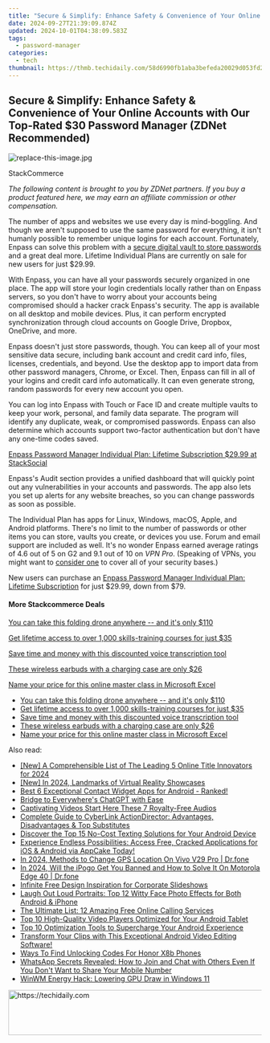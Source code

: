```yaml
---
title: "Secure & Simplify: Enhance Safety & Convenience of Your Online Accounts with Our Top-Rated $30 Password Manager (ZDNet Recommended)"
date: 2024-09-27T21:39:09.874Z
updated: 2024-10-01T04:38:09.583Z
tags:
  - password-manager
categories:
  - tech
thumbnail: https://thmb.techidaily.com/58d6990fb1aba3befeda20029d053fd2dc8e67729321f3227eadd737a516d064.jpg
---
```


## Secure & Simplify: Enhance Safety & Convenience of Your Online Accounts with Our Top-Rated $30 Password Manager (ZDNet Recommended)

![replace-this-image.jpg](https://www.zdnet.com/a/img/resize/87f32b68bb5d9feac92098598987a32fc47b5e2c/2022/04/13/c458bff0-274e-48ff-a7e5-97ef682a222c/zd-enpass.jpg?auto=webp&width=1280)

StackCommerce

_The following content is brought to you by ZDNet partners. If you buy a product featured here, we may earn an affiliate commission or other compensation._

The number of apps and websites we use every day is mind-boggling. And though we aren't supposed to use the same password for everything, it isn't humanly possible to remember unique logins for each account. Fortunately, Enpass can solve this problem with a [secure digital vault to store passwords](https://stacksocial.com/sales/enpass-plan-lifetime-subscriptions?sid=zd-%5F%5FCOM%5FCLICK%5FID%5F%5F-dtp&aid=a-ceempx7z) and a great deal more. Lifetime Individual Plans are currently on sale for new users for just $29.99\. 

With Enpass, you can have all your passwords securely organized in one place. The app will store your login credentials locally rather than on Enpass servers, so you don't have to worry about your accounts being compromised should a hacker crack Enpass's security. The app is available on all desktop and mobile devices. Plus, it can perform encrypted synchronization through cloud accounts on Google Drive, Dropbox, OneDrive, and more. 

Enpass doesn't just store passwords, though. You can keep all of your most sensitive data secure, including bank account and credit card info, files, licenses, credentials, and beyond. Use the desktop app to import data from other password managers, Chrome, or Excel. Then, Enpass can fill in all of your logins and credit card info automatically. It can even generate strong, random passwords for every new account you open. 

You can log into Enpass with Touch or Face ID and create multiple vaults to keep your work, personal, and family data separate. The program will identify any duplicate, weak, or compromised passwords. Enpass can also determine which accounts support two-factor authentication but don't have any one-time codes saved. 

[Enpass Password Manager Individual Plan: Lifetime Subscription $29.99 at StackSocial](https://stacksocial.com/sales/enpass-plan-lifetime-subscriptions?sid=zd-%5F%5FCOM%5FCLICK%5FID%5F%5F-dtp&aid=a-ceempx7z)

Enpass's Audit section provides a unified dashboard that will quickly point out any vulnerabilities in your accounts and passwords. The app also lets you set up alerts for any website breaches, so you can change passwords as soon as possible. 

The Individual Plan has apps for Linux, Windows, macOS, Apple, and Android platforms. There's no limit to the number of passwords or other items you can store, vaults you create, or devices you use. Forum and email support are included as well. It's no wonder Enpass earned average ratings of 4.6 out of 5 on G2 and 9.1 out of 10 on _VPN Pro_. (Speaking of VPNs, you might want to [consider one](https://www.zdnet.com/article/get-a-lifetime-of-maximum-protection-with-9-vpn-services-in-one-for-just-60/) to cover all of your security bases.)

New users can purchase an [Enpass Password Manager Individual Plan: Lifetime Subscription](https://stacksocial.com/sales/enpass-plan-lifetime-subscriptions?sid=zd-%5F%5FCOM%5FCLICK%5FID%5F%5F-dtp&aid=a-ceempx7z) for just $29.99, down from $79.

#### More Stackcommerce Deals

[You can take this folding drone anywhere -- and it's only $110](https://www.zdnet.com/article/get-a-folding-drone-you-can-take-with-you-anywhere-for-110/ "You can take this folding drone anywhere  -- and it's only $110")

[Get lifetime access to over 1,000 skills-training courses for just $35](https://www.zdnet.com/article/learn-it-coding-and-design-skills-for-just-20-with-this-course-pack/ "Get lifetime access to over 1,000 skills-training courses for just $35")

[Save time and money with this discounted voice transcription tool](https://www.zdnet.com/article/save-money-and-time-with-this-discounted-voice-transcription-tool/ "Save time and money with this discounted voice transcription tool")

[These wireless earbuds with a charging case are only $26](https://www.zdnet.com/article/get-these-wireless-earbuds-with-a-charging-case-for-just-26/ "These wireless earbuds with a charging case are only $26")

[Name your price for this online master class in Microsoft Excel](https://www.zdnet.com/article/name-your-price-for-this-online-master-class-in-microsoft-excel/ "Name your price for this online master class in Microsoft Excel")

* [You can take this folding drone anywhere -- and it's only $110](https://www.zdnet.com/article/get-a-folding-drone-you-can-take-with-you-anywhere-for-110/ "You can take this folding drone anywhere  -- and it's only $110")
* [Get lifetime access to over 1,000 skills-training courses for just $35](https://www.zdnet.com/article/learn-it-coding-and-design-skills-for-just-20-with-this-course-pack/ "Get lifetime access to over 1,000 skills-training courses for just $35")
* [Save time and money with this discounted voice transcription tool](https://www.zdnet.com/article/save-money-and-time-with-this-discounted-voice-transcription-tool/ "Save time and money with this discounted voice transcription tool")
* [These wireless earbuds with a charging case are only $26](https://www.zdnet.com/article/get-these-wireless-earbuds-with-a-charging-case-for-just-26/ "These wireless earbuds with a charging case are only $26")
* [Name your price for this online master class in Microsoft Excel](https://www.zdnet.com/article/name-your-price-for-this-online-master-class-in-microsoft-excel/ "Name your price for this online master class in Microsoft Excel")

<ins class="adsbygoogle"
     style="display:block"
     data-ad-format="autorelaxed"
     data-ad-client="ca-pub-7571918770474297"
     data-ad-slot="1223367746"></ins>

<ins class="adsbygoogle"
     style="display:block"
     data-ad-client="ca-pub-7571918770474297"
     data-ad-slot="8358498916"
     data-ad-format="auto"
     data-full-width-responsive="true"></ins>

<span class="atpl-alsoreadstyle">Also read:</span>
<div><ul>
<li><a href="https://fox-access.techidaily.com/new-a-comprehensible-list-of-the-leading-5-online-title-innovators-for-2024/"><u>[New] A Comprehensible List of The Leading 5 Online Title Innovators for 2024</u></a></li>
<li><a href="https://article-helps.techidaily.com/new-in-2024-landmarks-of-virtual-reality-showcases/"><u>[New] In 2024, Landmarks of Virtual Reality Showcases</u></a></li>
<li><a href="https://app-tips.techidaily.com/best-6-exceptional-contact-widget-apps-for-android-ranked/"><u>Best 6 Exceptional Contact Widget Apps for Android - Ranked!</u></a></li>
<li><a href="https://tech-savvy.techidaily.com/bridge-to-everywheres-chatgpt-with-ease/"><u>Bridge to Everywhere's ChatGPT with Ease</u></a></li>
<li><a href="https://youtube-webster.techidaily.com/vating-videos-start-here-these-7-royalty-free-audios/"><u>Captivating Videos Start Here These 7 Royalty-Free Audios</u></a></li>
<li><a href="https://app-tips.techidaily.com/complete-guide-to-cyberlink-actiondirector-advantages-disadvantages-and-top-substitutes/"><u>Complete Guide to CyberLink ActionDirector: Advantages, Disadvantages & Top Substitutes</u></a></li>
<li><a href="https://app-tips.techidaily.com/discover-the-top-15-no-cost-texting-solutions-for-your-android-device/"><u>Discover the Top 15 No-Cost Texting Solutions for Your Android Device</u></a></li>
<li><a href="https://app-tips.techidaily.com/experience-endless-possibilities-access-free-cracked-applications-for-ios-and-android-via-appcake-today/"><u>Experience Endless Possibilities: Access Free, Cracked Applications for iOS & Android via AppCake Today!</u></a></li>
<li><a href="https://phone-solutions.techidaily.com/in-2024-methods-to-change-gps-location-on-vivo-v29-pro-drfone-by-drfone-virtual-android/"><u>In 2024, Methods to Change GPS Location On Vivo V29 Pro | Dr.fone</u></a></li>
<li><a href="https://phone-solutions.techidaily.com/in-2024-will-the-ipogo-get-you-banned-and-how-to-solve-it-on-motorola-edge-40-drfone-by-drfone-virtual-android/"><u>In 2024, Will the iPogo Get You Banned and How to Solve It On Motorola Edge 40 | Dr.fone</u></a></li>
<li><a href="https://extra-hints.techidaily.com/infinite-free-design-inspiration-for-corporate-slideshows/"><u>Infinite Free Design Inspiration for Corporate Slideshows</u></a></li>
<li><a href="https://app-tips.techidaily.com/laugh-out-loud-portraits-top-12-witty-face-photo-effects-for-both-android-and-iphone/"><u>Laugh Out Loud Portraits: Top 12 Witty Face Photo Effects for Both Android & iPhone</u></a></li>
<li><a href="https://techtrends.techidaily.com/the-ultimate-list-12-amazing-free-online-calling-services/"><u>The Ultimate List: 12 Amazing Free Online Calling Services</u></a></li>
<li><a href="https://app-tips.techidaily.com/top-10-high-quality-video-players-optimized-for-your-android-tablet/"><u>Top 10 High-Quality Video Players Optimized for Your Android Tablet</u></a></li>
<li><a href="https://app-tips.techidaily.com/top-10-optimization-tools-to-supercharge-your-android-experience/"><u>Top 10 Optimization Tools to Supercharge Your Android Experience</u></a></li>
<li><a href="https://app-tips.techidaily.com/1723620193804-transform-your-clips-with-this-exceptional-android-video-editing-software/"><u>Transform Your Clips with This Exceptional Android Video Editing Software!</u></a></li>
<li><a href="https://sim-unlock.techidaily.com/ways-to-find-unlocking-codes-for-honor-x8b-phones-by-drfone-android/"><u>Ways To Find Unlocking Codes For Honor X8b Phones</u></a></li>
<li><a href="https://app-tips.techidaily.com/whatsapp-secrets-revealed-how-to-join-and-chat-with-others-even-if-you-dont-want-to-share-your-mobile-number/"><u>WhatsApp Secrets Revealed: How to Join and Chat with Others Even If You Don't Want to Share Your Mobile Number</u></a></li>
<li><a href="https://windows11.techidaily.com/winwm-energy-hack-lowering-gpu-draw-in-windows-11/"><u>WinWM Energy Hack: Lowering GPU Draw in Windows 11</u></a></li>
</ul></div>

<!-- affiliate ads begin -->
<a href="https://ephamedtechinc.pxf.io/c/5597632/2137215/26400" target="_top" id="2137215">
  <img src="//a.impactradius-go.com/display-ad/26400-2137215" border="0" alt="https://techidaily.com" width="728" height="90"/>
</a>
<img height="0" width="0" src="https://ephamedtechinc.pxf.io/i/5597632/2137215/26400" style="position:absolute;visibility:hidden;" border="0" />
<!-- affiliate ads end -->

